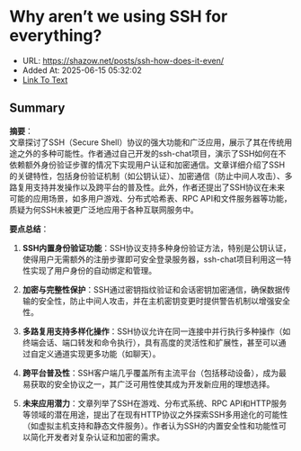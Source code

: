 # Why aren’t we using SSH for everything?
- URL: https://shazow.net/posts/ssh-how-does-it-even/
- Added At: 2025-06-15 05:32:02
- [Link To Text](2025-06-15-why-aren’t-we-using-ssh-for-everything_raw.md)

## Summary
**摘要**：  
文章探讨了SSH（Secure Shell）协议的强大功能和广泛应用，展示了其在传统用途之外的多种可能性。作者通过自己开发的ssh-chat项目，演示了SSH如何在不依赖额外身份验证步骤的情况下实现用户认证和加密通信。文章详细介绍了SSH的关键特性，包括身份验证机制（如公钥认证）、加密通信（防止中间人攻击）、多路复用支持并发操作以及跨平台的普及性。此外，作者还提出了SSH协议在未来可能的应用场景，如多用户游戏、分布式哈希表、RPC API和文件服务器等功能，质疑为何SSH未被更广泛地应用于各种互联网服务中。

**要点总结**：  
1. **SSH内置身份验证功能**：SSH协议支持多种身份验证方法，特别是公钥认证，使得用户无需额外的注册步骤即可安全登录服务器，ssh-chat项目利用这一特性实现了用户身份的自动绑定和管理。
   
2. **加密与完整性保护**：SSH通过密钥指纹验证和会话密钥加密通信，确保数据传输的安全性，防止中间人攻击，并在主机密钥变更时提供警告机制以增强安全性。
   
3. **多路复用支持多样化操作**：SSH协议允许在同一连接中并行执行多种操作（如终端会话、端口转发和命令执行），具有高度的灵活性和扩展性，甚至可以通过自定义通道实现更多功能（如聊天）。
   
4. **跨平台普及性**：SSH客户端几乎覆盖所有主流平台（包括移动设备），成为最易获取的安全协议之一，其广泛可用性使其成为开发新应用的理想选择。
   
5. **未来应用潜力**：文章列举了SSH在游戏、分布式系统、RPC API和HTTP服务等领域的潜在用途，提出了在现有HTTP协议之外探索SSH多用途化的可能性（如虚拟主机支持和静态文件服务）。作者认为SSH的内置安全性和功能性可以简化开发者对复杂认证和加密的需求。
